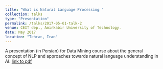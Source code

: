 ```yaml
---
title: "What is Natural Language Processing "
collection: talks
type: "Presentation"
permalink: /talks/2017-05-01-talk-2
venue: CEIT dep., Amirkabir University of Technology.
date: May 2017
location: "Tehran, Iran"
---
```


A presentation (in Persian) for Data Mining course about the general concept of NLP and approaches towards natural language understanding in AI. [link to pdf]()
